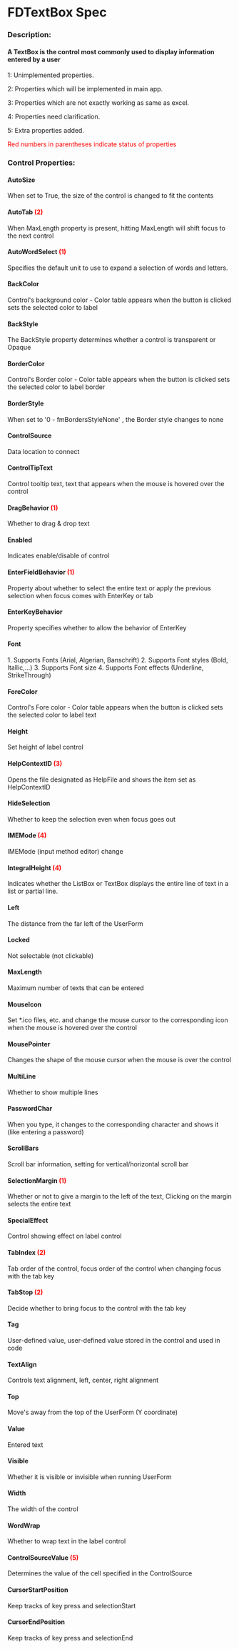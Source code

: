 # FDTextBox Spec

<h3><b>Description:</b></h3>
<h4>A TextBox is the control most commonly used to display information entered by a user </h4>

<span>1: Unimplemented properties.</span>

<span>2: Properties which will be implemented in main app.</span>

<span>3: Properties which are not exactly working as same as excel.</span>

<span>4: Properties need clarification.</span>

<span>5: Extra properties added.</span>

<span style='color:red'>Red numbers in parentheses indicate status of properties</span>

<h3><b>Control Properties:</b></h3>

<h4>AutoSize </h4>
<span>When set to True, the size of the control is changed to fit the contents</span>

<h4>AutoTab <span style="color:red;">(2)</span></h4>
<span>When MaxLength property is present, hitting MaxLength will shift focus to the next control</span>

<h4>AutoWordSelect <span style="color:red;">(1)</span></h4>
<span>Specifies the default unit to use to expand a selection of words and letters.</span>

<h4>BackColor</h4>
<span>Control's background color - Color table appears when the button is clicked sets the selected color to label</span>

<h4>BackStyle</h4>
<span>The BackStyle property determines whether a control is transparent or Opaque</span>

<h4>BorderColor</h4>
<span>Control's Border color - Color table appears when the button is clicked sets the selected color to label border</span>

<h4>BorderStyle</h4>
<span>When set to '0 - fmBordersStyleNone' , the Border style changes to none</span>

<h4>ControlSource</h4>
<span>Data location to connect</span>

<h4>ControlTipText</h4>
<span>Control tooltip text, text that appears when the mouse is hovered over the control</span>

<h4>DragBehavior <span style="color:red;">(1)</span></h4>
<span>Whether to drag & drop text</span>

<h4>Enabled</h4>
<span>Indicates enable/disable of control</span>

<h4>EnterFieldBehavior <span style="color:red;">(1)</span></h4>
<span>Property about whether to select the entire text or apply the previous selection when focus comes with EnterKey or tab</span>

<h4>EnterKeyBehavior </h4>
<span>Property specifies whether to allow the behavior of EnterKey</span>

<h4>Font</h4>
<span>1. Supports Fonts (Arial, Algerian, Banschrift)
2. Supports Font styles (Bold, Itallic,...)
3. Supports Font size
4. Supports Font effects (Underline, StrikeThrough)</span>

<h4>ForeColor</h4>
<span>Control's Fore color - Color table appears when the button is clicked sets the selected color to label text</span>

<h4>Height</h4>
<span>Set height of label control </span>

<h4>HelpContextID <span style="color:red;">(3)</span></h4>
<span> Opens the file designated as HelpFile and shows the item set as HelpContextID</span>

<h4>HideSelection</h4>
<span>Whether to keep the selection even when focus goes out</span>

<h4>IMEMode <span style="color:red;">(4)</span></h4>
<span>IMEMode (input method editor) change</span>

<h4>IntegralHeight <span style="color:red;">(4)</span></h4>
<span>Indicates whether the ListBox or TextBox displays
the entire line of text in a list or partial line.</span>

<h4>Left</h4>
<span>The distance from the far left of the UserForm </span>

<h4>Locked</h4>
<span>Not selectable (not clickable) </span>

<h4>MaxLength</h4>
<span>Maximum number of texts that can be entered</span>

<h4>MouseIcon</h4>
<span>Set *.ico files, etc. and change the mouse cursor to the corresponding icon when the mouse is hovered over the control</span>

<h4>MousePointer</h4>
<span>Changes the shape of the mouse cursor when the mouse is over the control </span>

<h4>MultiLine</h4>
<span>Whether to show multiple lines</span>

<h4>PasswordChar</h4>
<span>
 When you type, it changes to the corresponding character and shows it (like entering a password)
</span>

<h4>ScrollBars</h4>
<span>Scroll bar information, setting for vertical/horizontal scroll bar</span>

<h4>SelectionMargin <span style="color:red;">(1)</span></h4>
<span>Whether or not to give a margin to the left of the text,
Clicking on the margin selects the entire text</span>

<h4>SpecialEffect</h4>
<span>Control showing effect on label control</span>

<h4>TabIndex <span style="color:red;">(2)</span></h4>
<span>Tab order of the control, focus order of the control when changing focus with the tab key</span>

<h4>TabStop <span style="color:red;">(2)</span></h4>
<span>Decide whether to bring focus to the control with the tab key </span>

<h4>Tag</h4>
<span>User-defined value, user-defined value stored in the control and used in code </span>

<h4>TextAlign</h4>
<span>Controls text alignment, left, center, right alignment</span>

<h4>Top</h4>
<span>Move's away from the top of the UserForm (Y coordinate)</span>

<h4>Value</h4>
<span>Entered text</span>

<h4>Visible</h4>
<span>Whether it is visible or invisible when running UserForm</span>

<h4>Width</h4>
<span>The width of the control</span>

<h4>WordWrap</h4>
<span>Whether to wrap text in the label control</span>

<h4>ControlSourceValue <span style="color:red;">(5)</span></h4>
<span>Determines the value of the cell specified in the ControlSource</span>

<h4>CursorStartPosition</h4>
<span>Keep tracks of key press and selectionStart</span>

<h4>CursorEndPosition</h4>
<span>Keep tracks of key press and selectionEnd</span>
